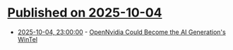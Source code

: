 # [Published on 2025-10-04](index.md)

* [2025-10-04, 23:00:00](https://soylentnews.org/article.pl?sid=25/10/04/0327256&from=rss) - [OpenNvidia Could Become the AI Generation's WinTel](https://soylentnews.org/article.pl?sid=25/10/04/0327256&from=rss)
